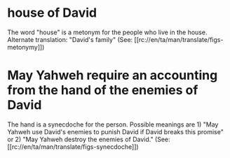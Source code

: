 # house of David

The word "house" is a metonym for the people who live in the house. Alternate translation: "David's family" (See: [[rc://en/ta/man/translate/figs-metonymy]])

# May Yahweh require an accounting from the hand of the enemies of David

The hand is a synecdoche for the person. Possible meanings are 1) "May Yahweh use David's enemies to punish David if David breaks this promise" or 2) "May Yahweh destroy the enemies of David." (See: [[rc://en/ta/man/translate/figs-synecdoche]])

